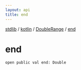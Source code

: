 ```yaml
---
layout: api
title: end
---
```

[stdlib](../../index.md) / [kotlin](../index.md) / [DoubleRange](index.md) / [end](end.md)

# end

```
open public val end: Double
```
